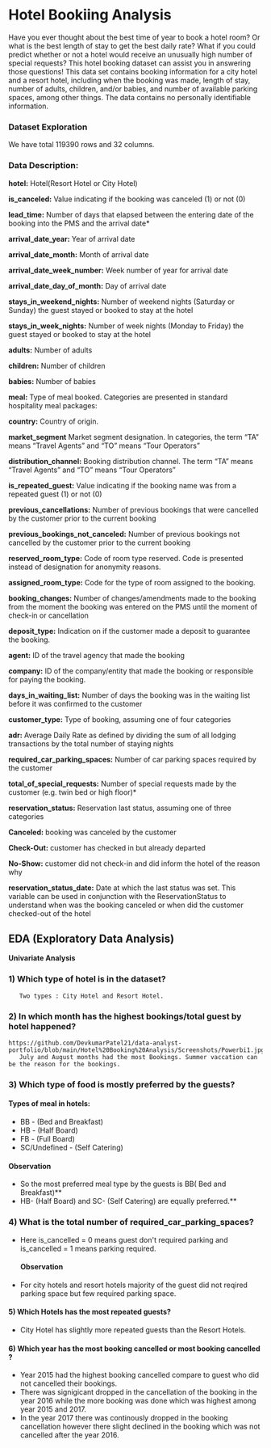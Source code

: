# Hotel Bookiing Analysis

Have you ever thought about the best time of year to book a hotel room? Or what is the best length of stay to get the best daily rate? What if you could predict whether or not a hotel would receive an unusually high number of special requests? This hotel booking dataset can assist you in answering those questions!
This data set contains booking information for a city hotel and a resort hotel, including when the booking was made, length of stay, number of adults, children, and/or babies, and number of available parking spaces, among other things. The data contains no personally identifiable information.

### Dataset Exploration
 We have total 119390 rows and 32 columns.
 
### Data Description:
**hotel:** Hotel(Resort Hotel or City Hotel)

**is_canceled:** Value indicating if the booking was canceled (1) or not (0)

**lead_time:** Number of days that elapsed between the entering date of the booking into the PMS and the arrival date*

**arrival_date_year:** Year of arrival date

**arrival_date_month:** Month of arrival date

**arrival_date_week_number:** Week number of year for arrival date

**arrival_date_day_of_month:** Day of arrival date

**stays_in_weekend_nights:** Number of weekend nights (Saturday or Sunday) the guest stayed or booked to stay at the hotel

**stays_in_week_nights:** Number of week nights (Monday to Friday) the guest stayed or booked to stay at the hotel

**adults:** Number of adults

**children:** Number of children

**babies:** Number of babies

**meal:** Type of meal booked. Categories are presented in standard hospitality meal packages:

**country:** Country of origin.

**market_segment** Market segment designation. In categories, the term “TA” means “Travel Agents” and “TO” means “Tour Operators”

**distribution_channel:** Booking distribution channel. The term “TA” means “Travel Agents” and “TO” means “Tour Operators”

**is_repeated_guest:** Value indicating if the booking name was from a repeated guest (1) or not (0)

**previous_cancellations:** Number of previous bookings that were cancelled by the customer prior to the current booking

**previous_bookings_not_canceled:** Number of previous bookings not cancelled by the customer prior to the current booking

**reserved_room_type:** Code of room type reserved. Code is presented instead of designation for anonymity reasons.

**assigned_room_type:** Code for the type of room assigned to the booking.

**booking_changes:** Number of changes/amendments made to the booking from the moment the booking was entered on the PMS until the moment of check-in or cancellation

**deposit_type:** Indication on if the customer made a deposit to guarantee the booking.

**agent:** ID of the travel agency that made the booking

**company:** ID of the company/entity that made the booking or responsible for paying the booking.

**days_in_waiting_list:** Number of days the booking was in the waiting list before it was confirmed to the customer

**customer_type:** Type of booking, assuming one of four categories

**adr:** Average Daily Rate as defined by dividing the sum of all lodging transactions by the total number of staying nights

**required_car_parking_spaces:** Number of car parking spaces required by the customer

**total_of_special_requests:** Number of special requests made by the customer (e.g. twin bed or high floor)*

**reservation_status:** Reservation last status, assuming one of three categories

**Canceled:** booking was canceled by the customer

**Check-Out:** customer has checked in but already departed

**No-Show:** customer did not check-in and did inform the hotel of the reason why

**reservation_status_date:** Date at which the last status was set. This variable can be used in conjunction with the ReservationStatus to understand when was the booking canceled or when did the customer checked-out of the hotel

## EDA (Exploratory Data Analysis)
**Univariate Analysis**

### 1) Which type of hotel is in the dataset?
       Two types : City Hotel and Resort Hotel.
       
### 2) In which month has the highest bookings/total guest by hotel happened?
    https://github.com/DevkumarPatel21/data-analyst-portfolio/blob/main/Hotel%20Booking%20Analysis/Screenshots/Powerbi1.jpg
       July and August months had the most Bookings. Summer vaccation can be the reason for the bookings.
       
### 3) Which type of food is mostly preferred by the guests?
       
   #### Types of meal in hotels:
   - BB - (Bed and Breakfast)
   - HB - (Half Board)
   - FB - (Full Board)
   - SC/Undefined - (Self Catering)
   
   #### Observation
 - So the most preferred meal type by the guests is BB( Bed and Breakfast)** 
 - HB- (Half Board) and SC- (Self Catering) are equally preferred.**
 
 ### 4) What is the total number of required_car_parking_spaces?
 
 - Here is_cancelled = 0 means guest don't required parking and is_cancelled = 1 means parking required.
        
   #### Observation
 - For city hotels and resort hotels majority of the guest did not reqired parking space but few required parking space.

#### 5) Which Hotels has the most repeated guests?
- City Hotel has slightly more repeated guests than the Resort Hotels.

#### 6) Which year has the most booking cancelled or most booking cancelled ?
- Year 2015 had the highest booking cancelled compare to guest who did not cancelled their bookings.
- There was signigicant dropped in the cancellation of the booking in the year 2016 while the more booking was done which was highest among year 2015 and 2017.
- In the year 2017 there was continously dropped in the booking cancellation however there slight declined in the booking which was not cancelled after the year 2016.

   

       

    
